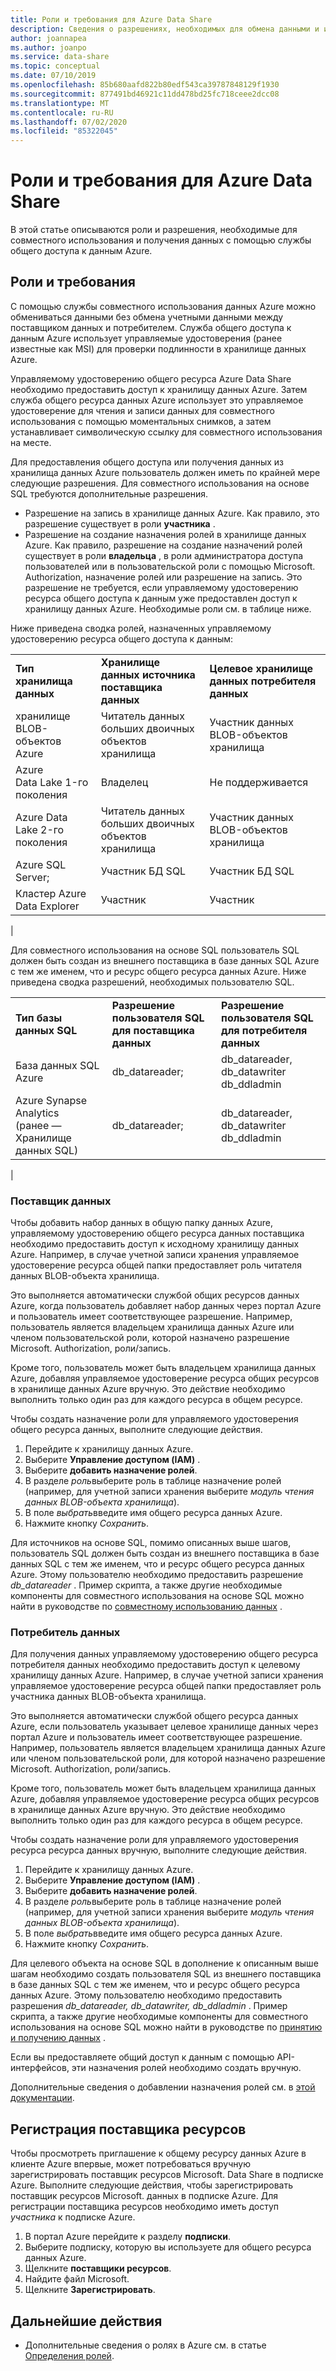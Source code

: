 ```yaml
---
title: Роли и требования для Azure Data Share
description: Сведения о разрешениях, необходимых для обмена данными и их получения с помощью общего ресурса данных Azure.
author: joannapea
ms.author: joanpo
ms.service: data-share
ms.topic: conceptual
ms.date: 07/10/2019
ms.openlocfilehash: 85b680aafd822b80edf543ca39787848129f1930
ms.sourcegitcommit: 877491bd46921c11dd478bd25fc718ceee2dcc08
ms.translationtype: MT
ms.contentlocale: ru-RU
ms.lasthandoff: 07/02/2020
ms.locfileid: "85322045"
---
```

# <a name="roles-and-requirements-for-azure-data-share"></a>Роли и требования для Azure Data Share 

В этой статье описываются роли и разрешения, необходимые для совместного использования и получения данных с помощью службы общего доступа к данным Azure. 

## <a name="roles-and-requirements"></a>Роли и требования

С помощью службы совместного использования данных Azure можно обмениваться данными без обмена учетными данными между поставщиком данных и потребителем. Служба общего доступа к данным Azure использует управляемые удостоверения (ранее известные как MSI) для проверки подлинности в хранилище данных Azure. 

Управляемому удостоверению общего ресурса Azure Data Share необходимо предоставить доступ к хранилищу данных Azure. Затем служба общего ресурса данных Azure использует это управляемое удостоверение для чтения и записи данных для совместного использования с помощью моментальных снимков, а затем устанавливает символическую ссылку для совместного использования на месте. 

Для предоставления общего доступа или получения данных из хранилища данных Azure пользователь должен иметь по крайней мере следующие разрешения. Для совместного использования на основе SQL требуются дополнительные разрешения.

* Разрешение на запись в хранилище данных Azure. Как правило, это разрешение существует в роли **участника** .
* Разрешение на создание назначения ролей в хранилище данных Azure. Как правило, разрешение на создание назначений ролей существует в роли **владельца** , в роли администратора доступа пользователей или в пользовательской роли с помощью Microsoft. Authorization, назначение ролей или разрешение на запись. Это разрешение не требуется, если управляемому удостоверению ресурса общего доступа к данным уже предоставлен доступ к хранилищу данных Azure. Необходимые роли см. в таблице ниже.

Ниже приведена сводка ролей, назначенных управляемому удостоверению ресурса общего доступа к данным:

| |  |  |
|---|---|---|
|**Тип хранилища данных**|**Хранилище данных источника поставщика данных**|**Целевое хранилище данных потребителя данных**|
|хранилище BLOB-объектов Azure| Читатель данных больших двоичных объектов хранилища | Участник данных BLOB-объектов хранилища
|Azure Data Lake 1-го поколения | Владелец | Не поддерживается
|Azure Data Lake 2-го поколения | Читатель данных больших двоичных объектов хранилища | Участник данных BLOB-объектов хранилища
|Azure SQL Server; | Участник БД SQL | Участник БД SQL
|Кластер Azure Data Explorer | Участник | Участник
|

Для совместного использования на основе SQL пользователь SQL должен быть создан из внешнего поставщика в базе данных SQL Azure с тем же именем, что и ресурс общего ресурса данных Azure. Ниже приведена сводка разрешений, необходимых пользователю SQL.

| |  |  |
|---|---|---|
|**Тип базы данных SQL**|**Разрешение пользователя SQL для поставщика данных**|**Разрешение пользователя SQL для потребителя данных**|
|База данных SQL Azure | db_datareader; | db_datareader, db_datawriter db_ddladmin
|Azure Synapse Analytics (ранее — Хранилище данных SQL) | db_datareader; | db_datareader, db_datawriter db_ddladmin
|

### <a name="data-provider"></a>Поставщик данных

Чтобы добавить набор данных в общую папку данных Azure, управляемому удостоверению общего ресурса данных поставщика необходимо предоставить доступ к исходному хранилищу данных Azure. Например, в случае учетной записи хранения управляемое удостоверение ресурса общей папки предоставляет роль читателя данных BLOB-объекта хранилища. 

Это выполняется автоматически службой общих ресурсов данных Azure, когда пользователь добавляет набор данных через портал Azure и пользователь имеет соответствующее разрешение. Например, пользователь является владельцем хранилища данных Azure или членом пользовательской роли, которой назначено разрешение Microsoft. Authorization, роли/запись. 

Кроме того, пользователь может быть владельцем хранилища данных Azure, добавляя управляемое удостоверение ресурса общих ресурсов в хранилище данных Azure вручную. Это действие необходимо выполнить только один раз для каждого ресурса в общем ресурсе.

Чтобы создать назначение роли для управляемого удостоверения общего ресурса данных, выполните следующие действия.

1. Перейдите к хранилищу данных Azure.
1. Выберите **Управление доступом (IAM)** .
1. Выберите **добавить назначение ролей**.
1. В разделе *роль*выберите роль в таблице назначение ролей (например, для учетной записи хранения выберите *модуль чтения данных BLOB-объекта хранилища*).
1. В поле *выбрать*введите имя общего ресурса данных Azure.
1. Нажмите кнопку *Сохранить*.

Для источников на основе SQL, помимо описанных выше шагов, пользователь SQL должен быть создан из внешнего поставщика в базе данных SQL с тем же именем, что и ресурс общего ресурса данных Azure. Этому пользователю необходимо предоставить разрешение *db_datareader* . Пример скрипта, а также другие необходимые компоненты для совместного использования на основе SQL можно найти в руководстве по [совместному использованию данных](share-your-data.md) . 

### <a name="data-consumer"></a>Потребитель данных
Для получения данных управляемому удостоверению общего ресурса потребителя данных необходимо предоставить доступ к целевому хранилищу данных Azure. Например, в случае учетной записи хранения управляемое удостоверение ресурса общей папки предоставляет роль участника данных BLOB-объекта хранилища. 

Это выполняется автоматически службой общего ресурса данных Azure, если пользователь указывает целевое хранилище данных через портал Azure и пользователь имеет соответствующее разрешение. Например, пользователь является владельцем хранилища данных Azure или членом пользовательской роли, для которой назначено разрешение Microsoft. Authorization, роли/запись. 

Кроме того, пользователь может быть владельцем хранилища данных Azure, добавляя управляемое удостоверение ресурса общих ресурсов в хранилище данных Azure вручную. Это действие необходимо выполнить только один раз для каждого ресурса в общем ресурсе.

Чтобы создать назначение роли для управляемого удостоверения ресурса ресурса данных вручную, выполните следующие действия.

1. Перейдите к хранилищу данных Azure.
1. Выберите **Управление доступом (IAM)** .
1. Выберите **добавить назначение ролей**.
1. В разделе *роль*выберите роль в таблице назначение ролей (например, для учетной записи хранения выберите *модуль чтения данных BLOB-объекта хранилища*).
1. В поле *выбрать*введите имя общего ресурса данных Azure.
1. Нажмите кнопку *Сохранить*.

Для целевого объекта на основе SQL в дополнение к описанным выше шагам необходимо создать пользователя SQL из внешнего поставщика в базе данных SQL с тем же именем, что и ресурс общего ресурса данных Azure. Этому пользователю необходимо предоставить разрешения *db_datareader, db_datawriter, db_ddladmin* . Пример скрипта, а также другие необходимые компоненты для совместного использования на основе SQL можно найти в руководстве по [принятию и получению данных](subscribe-to-data-share.md) . 

Если вы предоставляете общий доступ к данным с помощью API-интерфейсов, эти назначения ролей необходимо создать вручную. 

Дополнительные сведения о добавлении назначения ролей см. в [этой документации](https://docs.microsoft.com/azure/role-based-access-control/role-assignments-portal#add-a-role-assignment). 

## <a name="resource-provider-registration"></a>Регистрация поставщика ресурсов 

Чтобы просмотреть приглашение к общему ресурсу данных Azure в клиенте Azure впервые, может потребоваться вручную зарегистрировать поставщик ресурсов Microsoft. Data Share в подписке Azure. Выполните следующие действия, чтобы зарегистрировать поставщик ресурсов Microsoft. данных в подписке Azure. Для регистрации поставщика ресурсов необходимо иметь доступ *участника* к подписке Azure.

1. В портал Azure перейдите к разделу **подписки**.
1. Выберите подписку, которую вы используете для общего ресурса данных Azure.
1. Щелкните **поставщики ресурсов**.
1. Найдите файл Microsoft.
1. Щелкните **Зарегистрировать**.

## <a name="next-steps"></a>Дальнейшие действия

- Дополнительные сведения о ролях в Azure см. в статье [Определения ролей](../role-based-access-control/role-definitions.md).

